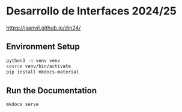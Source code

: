 # Desarrollo de Interfaces 2024/25

https://jsanvil.github.io/din24/

## Environment Setup

```bash
python3 -m venv venv
source venv/bin/activate
pip install mkdocs-material
```

## Run the Documentation

```bash
mkdocs serve
```